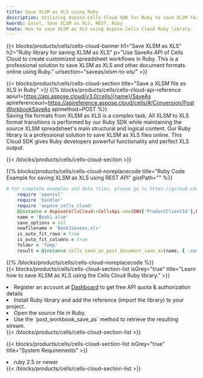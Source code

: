 ```yaml
---
title: Save XLSM as XLS using Ruby 
description: Utilizing Aspose.Cells Cloud SDK for Ruby to save XLSM format file as XLS format file. 
kwords: Excel, Save XLSM as XLS, REST, Ruby
howto: How to save XLSM as XLS using Aspose.Cells Cloud Ruby library.
---
```



{{< blocks/products/cells/cells-cloud-banner h1="Save XLSM as XLS" h2="Ruby library for saving XLSM as XLS" p="Use SaveAs API of Cells Cloud to create customized spreadsheet workflows in Ruby. This is a professional solution to save XLSM as XLS and other document formats online using Ruby." urlsection="saveas/xlsm-to-xls/" >}}

{{< blocks/products/cells/cells-cloud-section  title="Save a XLSM file as XLS in Ruby" >}}
{{% blocks/products/cells/cells-cloud-api-reference  apiurl=https://api.aspose.cloud/v3.0/cells/{name}/SaveAs  apireferenceurl=https://apireference.aspose.cloud/cells/#/Conversion/PostWorkbookSaveAs  apimethod=POST %}}
<br/>
Saving file formats from XLSM as XLS is a complex task. All XLSM to XLS format transitions is performed by our Ruby SDK while maintaining the source XLSM spreadsheet's main structural and logical content. Our Ruby library is a professional solution to save XLSM as XLS files online. This Cloud SDK gives Ruby developers powerful functionality and perfect XLS output.

{{< /blocks/products/cells/cells-cloud-section >}}

{{% blocks/products/cells/cells-cloud-noreplacecode title="Ruby Code Example for saving XLSM as XLS using REST API" gistPath="" %}}
  
```ruby
# For complete examples and data files, please go to https://github.com/aspose-cells-cloud/aspose-cells-cloud-ruby/
    require 'openssl'
    require 'bundler'
    require 'aspose_cells_cloud'
    @instance = AsposeCellsCloud::CellsApi.new(ENV['ProductClientId'],ENV['ProductClientSecret'])
    name = 'Book1.xlsm'
    save_options = nil
    newfilename = 'Book1Saveas.xls'
    is_auto_fit_rows = true
    is_auto_fit_columns = true
    folder = 'Temp'
    result = @instance.cells_save_as_post_document_save_as(name, { :save_options=>save_options, :newfilename=>(folder+"/"+newfilename), :is_auto_fit_rows=>is_auto_fit_rows, :is_auto_fit_columns=>is_auto_fit_columns, :folder=>folder})
```
  
{{% /blocks/products/cells/cells-cloud-noreplacecode  %}}
<br/>
{{< blocks/products/cells/cells-cloud-section-list isGrey="true"  title="Learn how to save XLSM as XLS using the Cells Cloud Ruby library." >}}
<li>Register an account at <a href="https://dashboard.aspose.cloud/">Dashboard</a> to get free API quota & authorization details</li>
<li>Install Ruby library and add the reference (import the library) to your project.</li>
<li>Open the source file in Ruby.</li>
<li>Use the `post_workbook_save_as` method to retrieve the resulting stream.</li>
{{< /blocks/products/cells/cells-cloud-section-list >}}

{{< blocks/products/cells/cells-cloud-section-list isGrey="true"  title="System Requirements" >}}
<li>ruby 2.5 or newer</li>
{{< /blocks/products/cells/cells-cloud-section-list >}}
